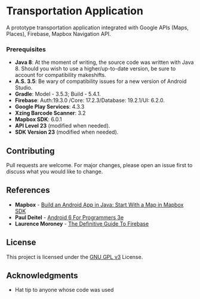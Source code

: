 # Transportation Application

A prototype transportation application integrated with Google APIs (Maps, Places), Firebase, Mapbox Navigation API.

### Prerequisites

- **Java 8**: At the moment of writing, the source code was written with Java 8. Should you wish to use a higher/up-to-date version, be sure to account for compatibility makeshifts.
- **A.S. 3.5**: Be wary of compatibility issues for a new version of Android Studio.
- **Gradle**: Model - 3.5.3; Build - 5.4.1.
- **Firebase**: Auth:19.3.0 /Core: 17.2.3/Database: 19.2.1/UI: 6.2.0.
- **Google Play Services**: 4.3.3
- **Xzing Barcode Scanner**: 3.2
- **Mapbox SDK**: 6.0.1
- **API Level 23** (modified when needed).
- **SDK Version 23** (modified when needed).

## Contributing

Pull requests are welcome. For major changes, please open an issue first to discuss what you would like to change.

## References

* **Mapbox** - [Build an Android App in Java: Start With a Map in Mapbox SDK](https://www.youtube.com/watch?v=Ok9v0YYgIG4)
* **Paul Deitel** - [Android 6 For Programmers 3e](https://github.com/pdeitel/AndroidHowToProgram3e)
* **Laurence Moroney** - [The Definitive Guide To Firebase](https://github.com/Apress/def-guide-to-firebase)

## License

This project is licensed under the [GNU GPL v3](https://choosealicense.com/licenses/gpl-3.0/) License.

## Acknowledgments

* Hat tip to anyone whose code was used